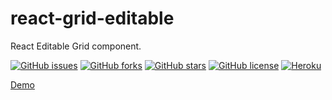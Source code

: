 # react-grid-editable
React Editable Grid component.

[![GitHub issues](https://img.shields.io/github/issues/oriolpuig/react-grid-editable.svg)](https://github.com/oriolpuig/react-grid-editable/issues)
[![GitHub forks](https://img.shields.io/github/forks/oriolpuig/react-grid-editable.svg)](https://github.com/oriolpuig/react-grid-editable/network)
[![GitHub stars](https://img.shields.io/github/stars/oriolpuig/react-grid-editable.svg)](https://github.com/oriolpuig/react-grid-editable/stargazers)
[![GitHub license](https://img.shields.io/badge/license-MIT-blue.svg)](https://raw.githubusercontent.com/oriolpuig/react-grid-editable/master/LICENSE)
[![Heroku](https://heroku-badge.herokuapp.com/?app=react-grid-editable&style=flat&svg=1)](https://react-grid-editable.herokuapp.com/)

[Demo](https://react-grid-editable.herokuapp.com/)
